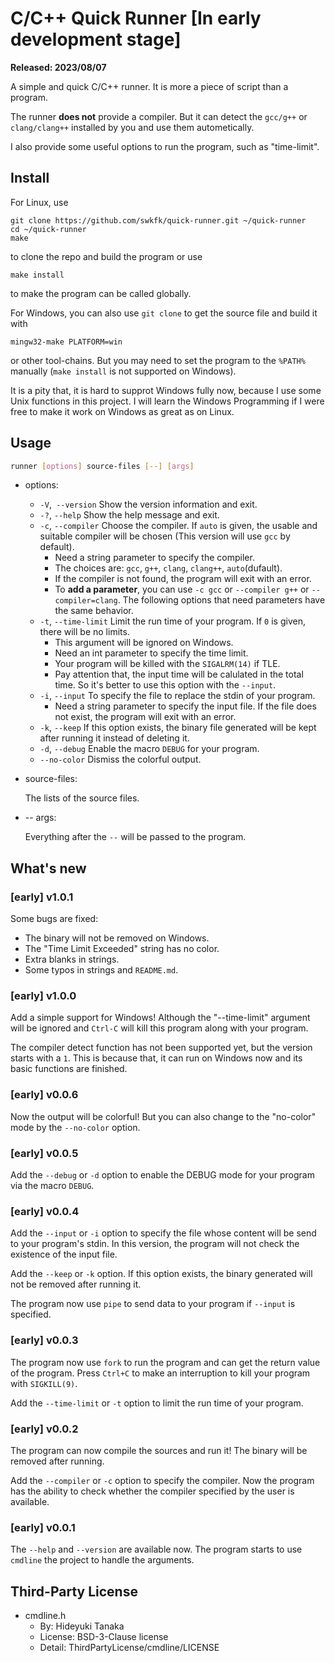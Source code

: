# C/C++ Quick Runner [In early development stage]

**Released: 2023/08/07**

A simple and quick C/C++ runner. It is more a piece of script than a program.

The runner **does not** provide a compiler. But it can detect the `gcc/g++` or `clang/clang++` installed by you and use them autometically.

I also provide some useful options to run the program, such as "time-limit".

## Install

For Linux, use

``` shell
git clone https://github.com/swkfk/quick-runner.git ~/quick-runner
cd ~/quick-runner
make
```

to clone the repo and build the program or use

``` shell
make install
```

to make the program can be called globally.

For Windows, you can also use `git clone` to get the source file and build it with 

``` shell
mingw32-make PLATFORM=win
```

or other tool-chains. But you may need to set the program to the `%PATH%` manually (`make install` is not supported on Windows).

It is a pity that, it is hard to supprot Windows fully now, because I use some Unix functions in this project. I will learn the Windows Programming if I were free to make it work on Windows as great as on Linux.

## Usage

``` bash
runner [options] source-files [--] [args]
```

- options:

  - `-V`,` --version`    Show the version information and exit.
  - `-?`, `--help`       Show the help message and exit.
  - `-c`, `--compiler`   Choose the compiler. If `auto` is given, the usable and suitable compiler will be chosen (This version will use `gcc` by default).
    - Need a string parameter to specify the compiler.
    - The choices are: `gcc`, `g++`, `clang`, `clang++`, `auto`(dufault).
    - If the compiler is not found, the program will exit with an error.
    - To **add a parameter**, you can use `-c gcc` or `--compiler g++` or `--compiler=clang`. The following options that need parameters have the same behavior.
  - `-t`, `--time-limit`    Limit the run time of your program. If `0` is given, there will be no limits.
    - This argument will be ignored on Windows.
    - Need an int parameter to specify the time limit.
    - Your program will be killed with the `SIGALRM(14)` if TLE.
    - Pay attention that, the input time will be calulated in the total time. So it's better to use this option with the `--input`.
  - `-i`, `--input`         To specify the file to replace the stdin of your program.
    - Need a string parameter to specify the input file. If the file does not exist, the program will exit with an error.
  - `-k`, `--keep`          If this option exists, the binary file generated will be kept after running it instead of deleting it.
  - `-d`, `--debug`         Enable the macro `DEBUG` for your program.
  - `--no-color`            Dismiss the colorful output.
- source-files:

  The lists of the source files.

- -- args:

  Everything after the `--` will be passed to the program.

## What's new

### [early] v1.0.1

Some bugs are fixed:

- The binary will not be removed on Windows.
- The "Time Limit Exceeded" string has no color.
- Extra blanks in strings.
- Some typos in strings and `README.md`.

### [early] v1.0.0

Add a simple support for Windows! Although the "--time-limit" argument will be ignored and `Ctrl-C` will kill this program along with your program.

The compiler detect function has not been supported yet, but the version starts with a `1`. This is because that, it can run on Windows now and its basic functions are finished.

### [early] v0.0.6

Now the output will be colorful! But you can also change to the "no-color" mode by the `--no-color` option.

### [early] v0.0.5

Add the `--debug` or `-d` option to enable the DEBUG mode for your program via the macro `DEBUG`.

### [early] v0.0.4

Add the `--input` or `-i` option to specify the file whose content will be send to your program's stdin. In this version, the program will not check the existence of the input file.

Add the `--keep` or `-k` option. If this option exists, the binary generated will not be removed after running it.

The program now use `pipe` to send data to your program if `--input` is specified.

### [early] v0.0.3

The program now use `fork` to run the program and can get the return value of the program. Press `Ctrl+C` to make an interruption to kill your program with `SIGKILL(9)`.

Add the `--time-limit` or `-t` option to limit the run time of your program.

### [early] v0.0.2

The program can now compile the sources and run it! The binary will be removed after running.

Add the `--compiler` or `-c` option to specify the compiler. Now the program has the ability to check whether the compiler specified by the user is available.

### [early] v0.0.1

The `--help` and `--version` are available now. The program starts to use `cmdline` the project to handle the arguments.

## Third-Party License

- cmdline.h
  - By: Hideyuki Tanaka
  - License: BSD-3-Clause license
  - Detail: ThirdPartyLicense/cmdline/LICENSE
